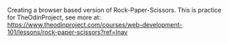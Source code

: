 Creating a browser based version of Rock-Paper-Scissors.
This is practice for TheOdinProject, see more at: https://www.theodinproject.com/courses/web-development-101/lessons/rock-paper-scissors?ref=lnav